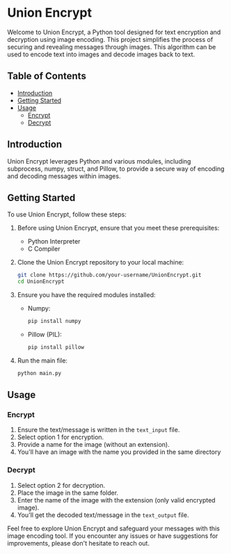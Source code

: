 # Union Encrypt

Welcome to Union Encrypt, a Python tool designed for text encryption and decryption using image encoding. This project simplifies the process of securing and revealing messages through images.
This algorithm can be used to encode text into images and decode images back to text.

## Table of Contents
- [Introduction](#introduction)
- [Getting Started](#getting-started)
- [Usage](#usage)
  - [Encrypt](#encrypt)
  - [Decrypt](#decrypt)

## Introduction<a name="introduction"></a>

Union Encrypt leverages Python and various modules, including subprocess, numpy, struct, and Pillow, to provide a secure way of encoding and decoding messages within images.

## Getting Started<a name="getting-started"></a>

To use Union Encrypt, follow these steps:
1. Before using Union Encrypt, ensure that you meet these prerequisites:
   - Python Interpreter
   - C Compiler
2. Clone the Union Encrypt repository to your local machine:

    ```bash
    git clone https://github.com/your-username/UnionEncrypt.git
    cd UnionEncrypt
    ```

3. Ensure you have the required modules installed:
   - Numpy:
     ```bash
     pip install numpy
     ```
   - Pillow (PIL):
     ```bash
     pip install pillow
     ```

4. Run the main file:

    ```bash
    python main.py
    ```

## Usage<a name="usage"></a>

### Encrypt<a name="encrypt"></a>

1. Ensure the text/message is written in the `text_input` file.
2. Select option 1 for encryption.
3. Provide a name for the image (without an extension).
4. You'll have an image with the name you provided in the same directory

### Decrypt<a name="decrypt"></a>

1. Select option 2 for decryption.
2. Place the image in the same folder.
3. Enter the name of the image with the extension (only valid encrypted image).
4. You'll get the decoded text/message in the `text_output` file.

Feel free to explore Union Encrypt and safeguard your messages with this image encoding tool. If you encounter any issues or have suggestions for improvements, please don't hesitate to reach out.
